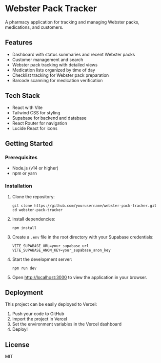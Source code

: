 # Webster Pack Tracker

A pharmacy application for tracking and managing Webster packs, medications, and customers.

## Features

- Dashboard with status summaries and recent Webster packs
- Customer management and search
- Webster pack tracking with detailed views
- Medication lists organized by time of day
- Checklist tracking for Webster pack preparation
- Barcode scanning for medication verification

## Tech Stack

- React with Vite
- Tailwind CSS for styling
- Supabase for backend and database
- React Router for navigation
- Lucide React for icons

## Getting Started

### Prerequisites

- Node.js (v14 or higher)
- npm or yarn

### Installation

1. Clone the repository:
   ```
   git clone https://github.com/yourusername/webster-pack-tracker.git
   cd webster-pack-tracker
   ```

2. Install dependencies:
   ```
   npm install
   ```

3. Create a `.env` file in the root directory with your Supabase credentials:
   ```
   VITE_SUPABASE_URL=your_supabase_url
   VITE_SUPABASE_ANON_KEY=your_supabase_anon_key
   ```

4. Start the development server:
   ```
   npm run dev
   ```

5. Open [http://localhost:3000](http://localhost:3000) to view the application in your browser.

## Deployment

This project can be easily deployed to Vercel:

1. Push your code to GitHub
2. Import the project in Vercel
3. Set the environment variables in the Vercel dashboard
4. Deploy!

## License

MIT 